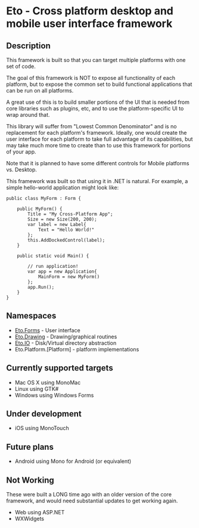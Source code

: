 Eto - Cross platform desktop and mobile user interface framework
================================================================

Description
-----------

This framework is built so that you can target multiple platforms with one set of code.

The goal of this framework is NOT to expose all functionality of each platform, but to expose
the common set to build functional applications that can be run on all platforms.

A great use of this is to build smaller portions of the UI that is needed from core libraries
such as plugins, etc, and to use the platform-specific UI to wrap around that.

This library will suffer from "Lowest Common Denominator" and is no replacement for each
platform's framework.  Ideally, one would create the user interface for each platform to take 
full advantage of its capabilities, but may take much more time to create than to use this 
framework for portions of your app.

Note that it is planned to have some different controls for Mobile platforms vs. Desktop.

This framework was built so that using it in .NET is natural.
For example, a simple hello-world application might look like:

	public class MyForm : Form {
	
		public MyForm() {
			Title = "My Cross-Platform App";
			Size = new Size(200, 200);
			var label = new Label{
				Text = "Hello World!"
			};
			this.AddDockedControl(label);
		}
		
		public static void Main() {
		
			// run application!	
			var app = new Application{
				MainForm = new MyForm()
			};
			app.Run();
		}
	}


Namespaces
----------

* [Eto.Forms](https://github.com/picoe/Eto/tree/master/Source/Eto/Forms) - User interface 
* [Eto.Drawing](https://github.com/picoe/Eto/tree/master/Source/Eto/Drawing) - Drawing/graphical routines
* [Eto.IO](https://github.com/picoe/Eto/tree/master/Source/Eto/IO) - Disk/Virtual directory abstraction
* Eto.Platform.[Platform] - platform implementations

Currently supported targets
---------------------------

* Mac OS X using MonoMac
* Linux using GTK#
* Windows using Windows Forms
	
Under development
-----------------

* iOS using MonoTouch
	
Future plans
------------

* Android using Mono for Android (or equivalent)

Not Working
-----------

These were built a LONG time ago with an older version of the core framework, and would need substantial updates to get working again.

* Web using ASP.NET
* WXWidgets
